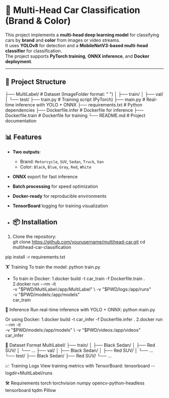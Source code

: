 # 🚗 Multi-Head Car Classification (Brand & Color)

This project implements a **multi-head deep learning model** for classifying cars by **brand** and **color** from images or video streams.  
It uses **YOLOv8** for detection and a **MobileNetV3-based multi-head classifier** for classification.  
The project supports **PyTorch training**, **ONNX inference**, and **Docker deployment**.

---

## 📂 Project Structure

├── MultiLabel/ # Dataset (ImageFolder format: "<Color> <Brand>")
│ ├── train/
│ ├── val/
│ └── test/
├── train.py # Training script (PyTorch)
├── main.py # Real-time inference with YOLO + ONNX
├── requirements.txt # Python dependencies
├── Dockerfile.infer # Dockerfile for inference
├── Dockerfile.train # Dockerfile for training
└── README.md # Project documentation

## 📊 Features
- **Two outputs**:  
  - Brand: `Motorcycle`, `SUV`, `Sedan`, `Truck`, `Van`  
  - Color: `Black`, `Blue`, `Gray`, `Red`, `White`  
- **ONNX** export for fast inference  
- **Batch processing** for speed optimization  
- **Docker-ready** for reproducible environments  
- **TensorBoard** logging for training visualization

- ## 📦 Installation
1. Clone the repository:  
git clone https://github.com/yourusername/multihead-car.git
cd multihead-car-classification

pip install -r requirements.txt


🏋️ Training
To train the model: python train.py

- To train in Docker:
  1.docker build -t car_train -f Dockerfile.train .
  2.docker run --rm -it \
   -v "$PWD/MultiLabel:/app/MultiLabel" \
   -v "$PWD/logs:/app/runs" \
   -v "$PWD/models:/app/models" \
   car_train

🎯 Inference
Run real-time inference with YOLO + ONNX:  python main.py

Or using Docker:
1.docker build -t car_infer -f Dockerfile.infer .
2.docker run --rm -it \
   -v "$PWD/models:/app/models" \
   -v "$PWD/videos:/app/videos" \
   car_infer

📁 Dataset Format
MultiLabel/
├── train/
│   ├── Black Sedan/
│   ├── Red SUV/
│   └── ...
├── val/
│   ├── Black Sedan/
│   ├── Red SUV/
│   └── ...
└── test/
    ├── Black Sedan/
    ├── Red SUV/
    └── ...

📈 Training Logs
View training metrics with TensorBoard:
tensorboard --logdir=MultiLabel/runs

🛠 Requirements
torch
torchvision
numpy
opencv-python-headless
tensorboard
tqdm
Pillow
